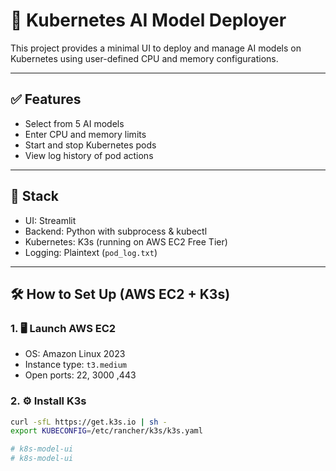 # 🚀 Kubernetes AI Model Deployer

This project provides a minimal UI to deploy and manage AI models on Kubernetes using user-defined CPU and memory configurations.

---

## ✅ Features

- Select from 5 AI models
- Enter CPU and memory limits
- Start and stop Kubernetes pods
- View log history of pod actions

---

## 🧰 Stack

- UI: Streamlit
- Backend: Python with subprocess & kubectl
- Kubernetes: K3s (running on AWS EC2 Free Tier)
- Logging: Plaintext (`pod_log.txt`)

---

## 🛠️ How to Set Up (AWS EC2 + K3s)

### 1. 🖥️ Launch AWS EC2
- OS: Amazon Linux 2023 
- Instance type: `t3.medium` 
- Open ports: 22, 3000 ,443

### 2. ⚙️ Install K3s
```bash
curl -sfL https://get.k3s.io | sh -
export KUBECONFIG=/etc/rancher/k3s/k3s.yaml

# k8s-model-ui
# k8s-model-ui
